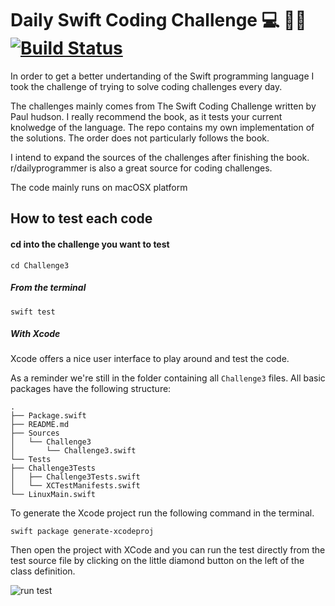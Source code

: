 # Daily Swift Coding Challenge  💻 💪🏽 [![Build Status](https://travis-ci.com/cham-s/Daily-Swift-Coding-Challenge.svg?branch=master)](https://travis-ci.com/cham-s/Daily-Swift-Coding-Challenge) 

In order to get a better undertanding of the Swift programming language I took
the challenge of trying to solve coding challenges every day.

The challenges mainly comes from The Swift Coding Challenge written by Paul hudson.
I really recommend the book, as it tests your current knolwedge of the language.
The repo contains my own implementation of the solutions. The order does not particularly follows 
the book.

I intend to expand the sources of the challenges after finishing the book.
r/dailyprogrammer is also a great source for coding challenges.

The code mainly runs on macOSX platform


## How to test each code

#### cd into the challenge you want to test

``` cd Challenge3 ```

##### From the terminal

``` swift test ```

##### With Xcode
Xcode offers a nice user interface to play around and test the code.

As a reminder we're still in the folder containing all ```Challenge3``` files.
All basic packages have the following structure:

``` shell
.
├── Package.swift
├── README.md
├── Sources
│   └── Challenge3
│       └── Challenge3.swift
└── Tests
├── Challenge3Tests
│   ├── Challenge3Tests.swift
│   └── XCTestManifests.swift
└── LinuxMain.swift
```
To generate the Xcode project run the following command in the terminal.

```shell
swift package generate-xcodeproj
```

Then open the project with XCode and you can run the test directly from the test source file
by clicking on the little diamond button on the left of the class definition.

![run test](https://i.imgur.com/XHaazAG.png)
